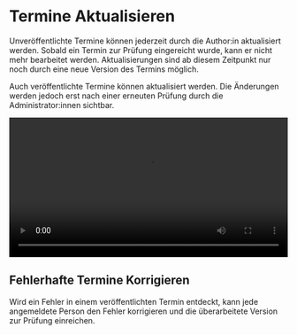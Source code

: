 # Termine Aktualisieren

Unveröffentlichte Termine können jederzeit durch die Author\:in aktualisiert werden. Sobald ein Termin zur Prüfung eingereicht wurde, kann er nicht mehr bearbeitet werden. Aktualisierungen sind ab diesem Zeitpunkt nur noch durch eine neue Version des Termins möglich.

Auch veröffentlichte Termine können aktualisiert werden. Die Änderungen werden jedoch erst nach einer erneuten Prüfung durch die Administrator\:innen sichtbar.

<video controls width="100%" allowFullScreen autoPlay loop>
    <source src={require('./images/versions.mp4').default} type="video/mp4" />
</video>

## Fehlerhafte Termine Korrigieren

Wird ein Fehler in einem veröffentlichten Termin entdeckt, kann jede angemeldete Person den Fehler korrigieren und die überarbeitete Version zur Prüfung einreichen.